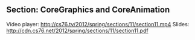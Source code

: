 ## Section: CoreGraphics and CoreAnimation

Video player: <http://cs76.tv/2012/spring/sections/11/section11.mp4>
Slides: <http://cdn.cs76.net/2012/spring/sections/11/section11.pdf>
